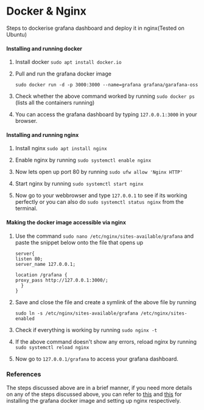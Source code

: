 # Docker & Nginx
Steps to dockerise grafana dashboard and deploy it in nginx(Tested on Ubuntu)

#### Installing and running docker
1. Install docker ```sudo apt install docker.io```
    
2. Pull and run the grafana docker image

    ```sudo docker run -d -p 3000:3000 --name=grafana grafana/garafana-oss```

3. Check whether the above command worked by running ```sudo docker ps``` (lists all the containers running)
4. You can access the grafana dashboard by typing ```127.0.0.1:3000``` in your browser.

#### Installing and running nginx
1. Install nginx ```sudo apt install nginx```
    
2. Enable nginx by running ```sudo systemctl enable nginx```
3. Now lets open up port 80 by running ```sudo ufw allow 'Nginx HTTP'```
4. Start nginx by running ```sudo systemctl start nginx```
5. Now go to your webbrowser and type ```127.0.0.1``` to see if its working perfectly or you can also do ```sudo systemctl status nginx``` from the terminal.

#### Making the docker image accessible via nginx
1. Use the command ```sudo nano /etc/nginx/sites-available/grafana``` and paste the snippet below onto the file that opens up

    ```
    server{
    listen 80;
    server_name 127.0.0.1;

    location /grafana {
    proxy_pass http://127.0.0.1:3000/;
      }  
    }
    ```
    
2. Save and close the file and create a symlink of the above file by running

    ```sudo ln -s /etc/nginx/sites-available/grafana /etc/nginx/sites-enabled```
        
3. Check if everything is working by running ```sudo nginx -t```
4. If the above command doesn't show any errors, reload nginx by running ```sudo systemctl reload nginx```
5. Now go to ```127.0.0.1/grafana``` to access your grafana dashboard.

### References
The steps discussed above are in a brief manner, if you need more details on any of the steps discussed above, you can refer to [this](https://grafana.com/grafana/download?edition=oss&platform=docker) and [this](https://www.digitalocean.com/community/tutorials/how-to-install-nginx-on-ubuntu-18-04) for installing the grafana docker image and setting up nginx respectively.
